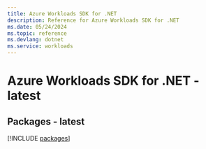 ```yaml
---
title: Azure Workloads SDK for .NET
description: Reference for Azure Workloads SDK for .NET
ms.date: 05/24/2024
ms.topic: reference
ms.devlang: dotnet
ms.service: workloads
---
```

# Azure Workloads SDK for .NET - latest
## Packages - latest
[!INCLUDE [packages](workloads-index.md)]